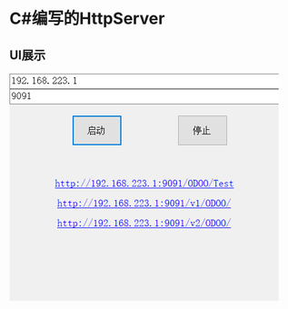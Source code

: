 # C#编写的HttpServer
## UI展示
![图片加载失败](https://github.com/GanZhiXiong/ZhiXiongHttpServer/blob/master/Introduction/UI.png)
